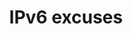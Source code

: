 ---
title: "IPv6 excuses"
categories: ["Development"]

link:
    url: "https://ipv6excuses.com/"
    dead: false

tweet: "Oh no, I cannot upgrade to IPv6 because..."
---